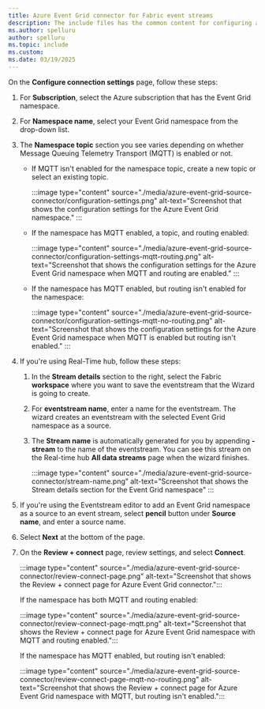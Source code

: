 ```yaml
---
title: Azure Event Grid connector for Fabric event streams
description: The include files has the common content for configuring an Azure Event Grid connector for Fabric event streams and Real-Time hub. 
ms.author: spelluru
author: spelluru
ms.topic: include
ms.custom:
ms.date: 03/19/2025
---
```


On the **Configure connection settings** page, follow these steps:

1. For **Subscription**, select the Azure subscription that has the Event Grid namespace. 
1. For **Namespace name**, select your Event Grid namespace from the drop-down list. 
1. The **Namespace topic** section you see varies depending on whether Message Queuing Telemetry Transport (MQTT) is enabled or not. 
    - If MQTT isn't enabled for the namespace topic, create a new topic or select an existing topic. 

        :::image type="content" source="./media/azure-event-grid-source-connector/configuration-settings.png" alt-text="Screenshot that shows the configuration settings for the Azure Event Grid namespace." :::
    - If the namespace has MQTT enabled, a topic, and routing enabled: 

        :::image type="content" source="./media/azure-event-grid-source-connector/configuration-settings-mqtt-routing.png" alt-text="Screenshot that shows the configuration settings for the Azure Event Grid namespace when MQTT and routing are enabled." :::
    - If the namespace has MQTT enabled, but routing isn't enabled for the namespace:
    
        :::image type="content" source="./media/azure-event-grid-source-connector/configuration-settings-mqtt-no-routing.png" alt-text="Screenshot that shows the configuration settings for the Azure Event Grid namespace when MQTT is enabled but routing isn't enabled." :::
1. If you're using Real-Time hub, follow these steps:
    1. In the **Stream details** section to the right, select the Fabric **workspace** where you want to save the eventstream that the Wizard is going to create.
    1. For **eventstream name**, enter a name for the eventstream. The wizard creates an eventstream with the selected Event Grid namespace as a source.
    1. The **Stream name** is automatically generated for you by appending **-stream** to the name of the eventstream. You can see this stream on the Real-time hub **All data streams** page when the wizard finishes.  

        :::image type="content" source="./media/azure-event-grid-source-connector/stream-name.png" alt-text="Screenshot that shows the Stream details section for the Event Grid namespace" :::             
1. If you're using the Eventstream editor to add an Event Grid namespace as a source to an event stream, select **pencil** button under **Source name**, and enter a source name. 
1. Select **Next** at the bottom of the page.
1. On the **Review + connect** page, review settings, and select **Connect**.

    :::image type="content" source="./media/azure-event-grid-source-connector/review-connect-page.png" alt-text="Screenshot that shows the Review + connect page for Azure Event Grid connector.":::        

    If the namespace has both MQTT and routing enabled:

    :::image type="content" source="./media/azure-event-grid-source-connector/review-connect-page-mqtt.png" alt-text="Screenshot that shows the Review + connect page for Azure Event Grid namespace with MQTT and routing enabled.":::        

    If the namespace has MQTT enabled, but routing isn't enabled:

    :::image type="content" source="./media/azure-event-grid-source-connector/review-connect-page-mqtt-no-routing.png" alt-text="Screenshot that shows the Review + connect page for Azure Event Grid namespace with MQTT, but routing isn't enabled.":::            
